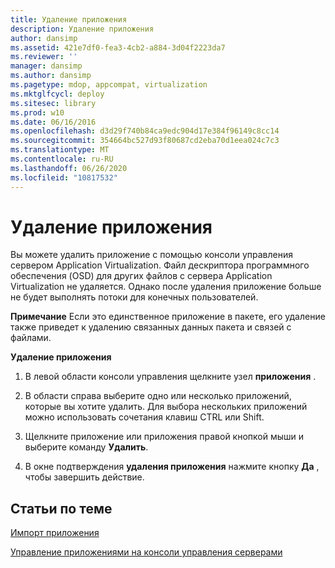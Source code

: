 ```yaml
---
title: Удаление приложения
description: Удаление приложения
author: dansimp
ms.assetid: 421e7df0-fea3-4cb2-a884-3d04f2223da7
ms.reviewer: ''
manager: dansimp
ms.author: dansimp
ms.pagetype: mdop, appcompat, virtualization
ms.mktglfcycl: deploy
ms.sitesec: library
ms.prod: w10
ms.date: 06/16/2016
ms.openlocfilehash: d3d29f740b84ca9edc904d17e384f96149c8cc14
ms.sourcegitcommit: 354664bc527d93f80687cd2eba70d1eea024c7c3
ms.translationtype: MT
ms.contentlocale: ru-RU
ms.lasthandoff: 06/26/2020
ms.locfileid: "10817532"
---
```

# Удаление приложения


Вы можете удалить приложение с помощью консоли управления сервером Application Virtualization. Файл дескриптора программного обеспечения (OSD) для других файлов с сервера Application Virtualization не удаляется. Однако после удаления приложение больше не будет выполнять потоки для конечных пользователей.

**Примечание**  Если это единственное приложение в пакете, его удаление также приведет к удалению связанных данных пакета и связей с файлами.

 

**Удаление приложения**

1.  В левой области консоли управления щелкните узел **приложения** .

2.  В области справа выберите одно или несколько приложений, которые вы хотите удалить. Для выбора нескольких приложений можно использовать сочетания клавиш CTRL или Shift.

3.  Щелкните приложение или приложения правой кнопкой мыши и выберите команду **Удалить**.

4.  В окне подтверждения **удаления приложения** нажмите кнопку **Да** , чтобы завершить действие.

## Статьи по теме


[Импорт приложения](how-to-import-an-applicationserver.md)

[Управление приложениями на консоли управления серверами](how-to-manage-applications-in-the-server-management-console.md)

 

 





